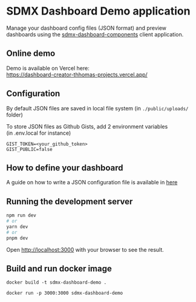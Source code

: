 # SDMX Dashboard Demo application

Manage your dashboard config files (JSON format) and preview dashboards
using the [sdmx-dashboard-components](https://github.com/PacificCommunity/sdmx-dashboard-components) client application.

## Online demo

Demo is available on Vercel here:  
https://dashboard-creator-thhomas-projects.vercel.app/


## Configuration

By default JSON files are saved in local file system (in `./public/uploads/` folder)

To store JSON files as Github Gists, add 2 environment variables  
(in .env.local for instance)

```
GIST_TOKEN=<your_github_token>
GIST_PUBLIC=false
```

## How to define your dashboard

A guide on how to write a JSON configuration file is available in [here](./public/doc.md)


## Running the development server

```bash
npm run dev
# or
yarn dev
# or
pnpm dev
```

Open [http://localhost:3000](http://localhost:3000) with your browser to see the result.


## Build and run docker image

```
docker build -t sdmx-dashboard-demo .

docker run -p 3000:3000 sdmx-dashboard-demo
```

